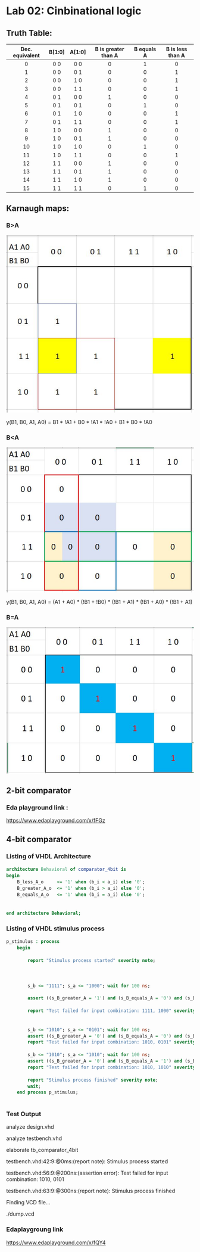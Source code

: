 # Lab 02: Cinbinational logic

## Truth Table:

| **Dec. equivalent** | **B[1:0]** | **A[1:0]** | **B is greater than A** | **B equals A** | **B is less than A** |
| :-: | :-: | :-: | :-: | :-: | :-: |
| 0 | 0 0 | 0 0 | 0 | 1 | 0 |
| 1 | 0 0 | 0 1 | 0 | 0 | 1 |
| 2 | 0 0 | 1 0 | 0 | 0 | 1 |
| 3 | 0 0 | 1 1 | 0 | 0 | 1 |
| 4 | 0 1 | 0 0 | 1 | 0 | 0 |
| 5 | 0 1 | 0 1 | 0 | 1 | 0 |
| 6 | 0 1 | 1 0 | 0 | 0 | 1 |
| 7 | 0 1 | 1 1 | 0 | 0 | 1 |
| 8 | 1 0 | 0 0 | 1 | 0 | 0 |
| 9 | 1 0 | 0 1 | 1 | 0 | 0 |
| 10 | 1 0 | 1 0 | 0 | 1 | 0 |
| 11 | 1 0 | 1 1 | 0 | 0 | 1 |
| 12 | 1 1 | 0 0 | 1 | 0 | 0 |
| 13 | 1 1 | 0 1 | 1 | 0 | 0 |
| 14 | 1 1 | 1 0 | 1 | 0 | 0 |
| 15 | 1 1 | 1 1 | 0 | 1 | 0 |

## Karnaugh maps: 
### B>A
![screenshot](https://github.com/JanMostecky/Digital-electronics-1/blob/main/pictures/K-map%20SoP.JPG)

y(B1, B0, A1, A0) = B1 * !A1 + B0 * !A1 * !A0 + B1 * B0 * !A0

### B<A
![screenshot](https://github.com/JanMostecky/Digital-electronics-1/blob/main/pictures/K-map%20PoS.JPG)

y(B1, B0, A1, A0) = (A1 + A0) * (!B1 + !B0) * (!B1 + A1) * (!B1 + A0) * (!B1 + A1)

### B=A
![screenshot](https://github.com/JanMostecky/Digital-electronics-1/blob/main/pictures/K-map%20B%3DA.JPG)

## 2-bit comparator

### Eda playground link : 

https://www.edaplayground.com/x/fFGz

## 4-bit comparator

### Listing of VHDL Architecture
```vhdl
architecture Behavioral of comparator_4bit is
begin
    B_less_A_o     <= '1' when (b_i < a_i) else '0';
    B_greater_A_o  <= '1' when (b_i > a_i) else '0';
    B_equals_A_o   <= '1' when (b_i = a_i) else '0';
  

end architecture Behavioral;
```
### Listing of VHDL stimulus process

```vhdl
p_stimulus : process
    begin
        
        report "Stimulus process started" severity note;


        
        s_b <= "1111"; s_a <= "1000"; wait for 100 ns;
       
        assert ((s_B_greater_A = '1') and (s_B_equals_A = '0') and (s_B_less_A = '0'))
     
        report "Test failed for input combination: 1111, 1000" severity error;
        
                
		s_b <= "1010"; s_a <= "0101"; wait for 100 ns;
        assert ((s_B_greater_A = '0') and (s_B_equals_A = '0') and (s_B_less_A = '1'))
        report "Test failed for input combination: 1010, 0101" severity error;
        
        s_b <= "1010"; s_a <= "1010"; wait for 100 ns;
        assert ((s_B_greater_A = '0') and (s_B_equals_A = '1') and (s_B_less_A = '0'))
        report "Test failed for input combination: 1010, 1010" severity error;
       
        report "Stimulus process finished" severity note;
        wait;
    end process p_stimulus;
   
   ```

### Test Output

analyze design.vhd

analyze testbench.vhd

elaborate tb_comparator_4bit

testbench.vhd:42:9:@0ms:(report note): Stimulus process started

testbench.vhd:56:9:@200ns:(assertion error): Test failed for input combination: 1010, 0101

testbench.vhd:63:9:@300ns:(report note): Stimulus process finished

Finding VCD file...

./dump.vcd

### Edaplaygroung link
https://www.edaplayground.com/x/fQY4

